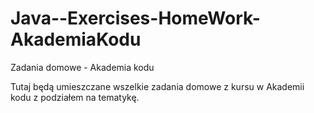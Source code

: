 # Java--Exercises-HomeWork-AkademiaKodu
Zadania domowe - Akademia kodu

Tutaj będą umieszczane wszelkie zadania domowe z kursu w Akademii kodu z podziałem na tematykę.
